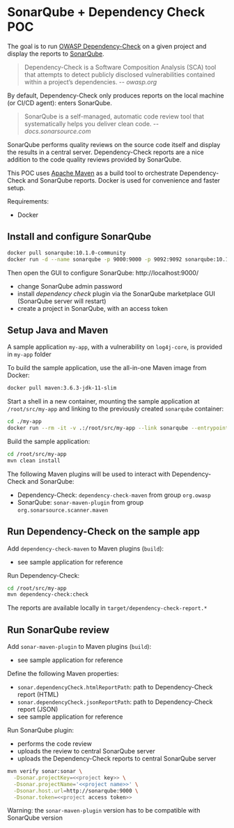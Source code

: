 
# SonarQube + Dependency Check POC

The goal is to run [OWASP Dependency-Check](https://owasp.org/www-project-dependency-check/) on a given project and display the reports to [SonarQube](https://www.sonarsource.com/products/sonarqube/).

> Dependency-Check is a Software Composition Analysis (SCA) tool that attempts
> to detect publicly disclosed vulnerabilities contained within a project’s dependencies.
> -- <cite>owasp.org</cite>

By default, Dependency-Check only produces reports on the local machine (or CI/CD agent): enters SonarQube.

> SonarQube is a self-managed, automatic code review tool that systematically helps you deliver clean code. 
> -- <cite>docs.sonarsource.com</cite>

SonarQube performs quality reviews on the source code itself and display the results in a central server. Dependency-Check reports are a nice addition to the code quality reviews provided by SonarQube.

This POC uses [Apache Maven](https://maven.apache.org/) as a build tool to orchestrate Dependency-Check and SonarQube reports. Docker is used for convenience and faster setup.

Requirements:
- Docker

## Install and configure SonarQube

```bash
docker pull sonarqube:10.1.0-community
docker run -d --name sonarqube -p 9000:9000 -p 9092:9092 sonarqube:10.1.0-community
```

Then open the GUI to configure SonarQube: http://localhost:9000/
- change SonarQube admin password
- install _dependency check_ plugin via the SonarQube marketplace GUI (SonarQube server will restart)
- create a project in SonarQube, with an access token

## Setup Java and Maven

A sample application `my-app`, with a vulnerability on `log4j-core`, is provided in `my-app` folder

To build the sample application, use the all-in-one Maven image from Docker:

```bash
docker pull maven:3.6.3-jdk-11-slim
```

Start a shell in a new container, mounting the sample application at `/root/src/my-app` and linking to the previously created `sonarqube` container:

```bash
cd ./my-app
docker run --rm -it -v .:/root/src/my-app --link sonarqube --entrypoint bash maven:3.6.3-jdk-11-slim
```

Build the sample application:

```bash
cd /root/src/my-app
mvn clean install
```

The following Maven plugins will be used to interact with Dependency-Check and SonarQube:
- Dependency-Check: `dependency-check-maven` from group `org.owasp`
- SonarQube: `sonar-maven-plugin` from group `org.sonarsource.scanner.maven`

## Run Dependency-Check on the sample app

Add `dependency-check-maven` to Maven plugins (`build`):
- see sample application for reference

Run Dependency-Check:

```bash
cd /root/src/my-app
mvn dependency-check:check
```

The reports are available locally in `target/dependency-check-report.*`

## Run SonarQube review

Add `sonar-maven-plugin` to Maven plugins (`build`):
- see sample application for reference

Define the following Maven properties:
- `sonar.dependencyCheck.htmlReportPath`: path to Dependency-Check report (HTML)
- `sonar.dependencyCheck.jsonReportPath`: path to Dependency-Check report (JSON)
- see sample application for reference

Run SonarQube plugin:
- performs the code review
- uploads the review to central SonarQube server
- uploads the Dependency-Check reports to central SonarQube server

```bash
mvn verify sonar:sonar \
  -Dsonar.projectKey=<<project key>> \
  -Dsonar.projectName='<<project name>>' \
  -Dsonar.host.url=http://sonarqube:9000 \
  -Dsonar.token=<<project access token>>
```

Warning: the `sonar-maven-plugin` version has to be compatible with SonarQube version
